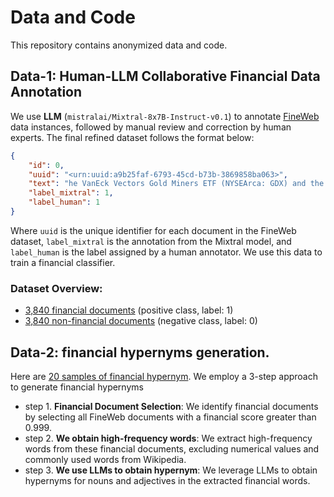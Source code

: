# Data and Code
This repository contains anonymized data and code. 

## Data-1: Human-LLM Collaborative Financial Data Annotation
We use **LLM** (`mistralai/Mixtral-8x7B-Instruct-v0.1`) to annotate [FineWeb](data) data instances, followed by manual review and correction by human experts. The final refined dataset follows the format below:

```json
{
    "id": 0,
    "uuid": "<urn:uuid:a9b25faf-6793-45cd-b73b-3869858ba063>",
    "text": "he VanEck Vectors Gold Miners ETF (NYSEArca: GDX) and the VanEck Vectors Gold Miners...",
    "label_mixtral": 1,
    "label_human": 1
}
```
Where `uuid` is the unique identifier for each document in the FineWeb dataset, `label_mixtral` is the annotation from the Mixtral model, and `label_human` is the label assigned by a human annotator. We use this data to train a financial classifier.
### Dataset Overview:
- [3,840 financial documents](https://github.com/code4nlp1713/code/blob/main/financial_human_anno_doc.json) (positive class, label: 1)
- [3,840 non-financial documents](https://github.com/code4nlp1713/code/blob/main/non_financial_human_anno_doc.json) (negative class, label: 0)

## Data-2: financial hypernyms generation.
Here are [20 samples of financial hypernym](https://github.com/code4nlp1713/code/blob/main/financial_hypernym.txt). 
We employ a 3-step approach to generate financial hypernyms
- step 1. **Financial Document Selection**: We identify financial documents by selecting all FineWeb documents with a financial score greater than 0.999.
- step 2. **We obtain high-frequency words**: We extract high-frequency words from these financial documents, excluding numerical values and commonly used words from Wikipedia.
- step 3. **We use LLMs to obtain hypernym**: We leverage LLMs to obtain hypernyms for nouns and adjectives in the extracted financial words.

